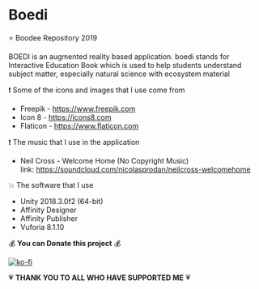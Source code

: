 # Boedi
:star: Boodee Repository 2019

BOEDI is an augmented reality based application. boedi stands for Interactive Education Book which is used to help students understand subject matter, especially natural science with ecosystem material

:exclamation: Some of the icons and images that I use come from  
* Freepik - https://www.freepik.com  
* Icon 8 - https://icons8.com  
* Flaticon - https://www.flaticon.com  

:exclamation: The music that I use in the application  
* Neil Cross - Welcome Home (No Copyright Music)  
link: https://soundcloud.com/nicolasprodan/neilcross-welcomehome

:boom: The software that I use 
* Unity 2018.3.0f2 (64-bit)
* Affinity Designer
* Affinity Publisher
* Vuforia 8.1.10

:moneybag: **You can Donate this project** :moneybag:  
  
[![ko-fi](https://www.ko-fi.com/img/githubbutton_sm.svg)](https://ko-fi.com/L4L1106RJ)  
  
  
:heartpulse: **THANK YOU TO ALL WHO HAVE SUPPORTED ME** :heartpulse:
